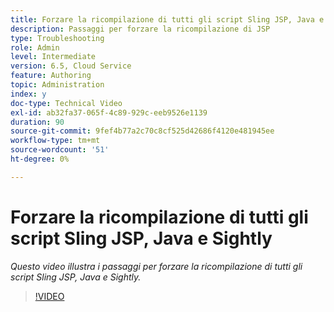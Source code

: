```yaml
---
title: Forzare la ricompilazione di tutti gli script Sling JSP, Java e Sightly
description: Passaggi per forzare la ricompilazione di JSP
type: Troubleshooting
role: Admin
level: Intermediate
version: 6.5, Cloud Service
feature: Authoring
topic: Administration
index: y
doc-type: Technical Video
exl-id: ab32fa37-065f-4c89-929c-eeb9526e1139
duration: 90
source-git-commit: 9fef4b77a2c70c8cf525d42686f4120e481945ee
workflow-type: tm+mt
source-wordcount: '51'
ht-degree: 0%

---
```


# Forzare la ricompilazione di tutti gli script Sling JSP, Java e Sightly

*Questo video illustra i passaggi per forzare la ricompilazione di tutti gli script Sling JSP, Java e Sightly.*

>[!VIDEO](https://video.tv.adobe.com/v/335464?quality=12&learn=on)
